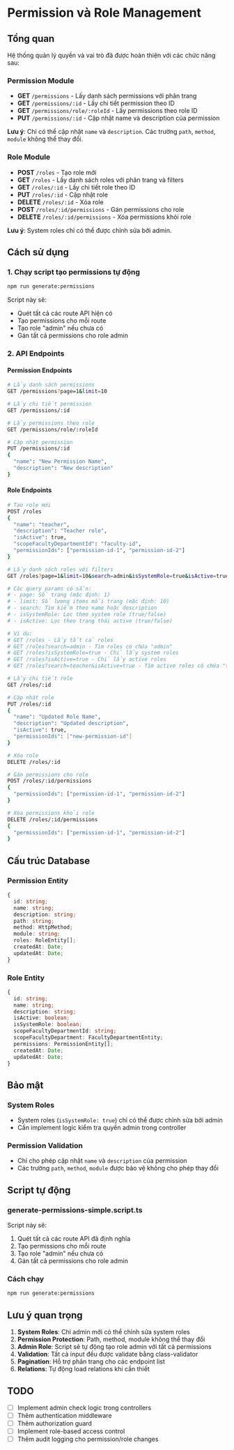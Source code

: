 # Permission và Role Management

## Tổng quan

Hệ thống quản lý quyền và vai trò đã được hoàn thiện với các chức năng sau:

### Permission Module

- **GET** `/permissions` - Lấy danh sách permissions với phân trang
- **GET** `/permissions/:id` - Lấy chi tiết permission theo ID
- **GET** `/permissions/role/:roleId` - Lấy permissions theo role ID
- **PUT** `/permissions/:id` - Cập nhật name và description của permission

**Lưu ý**: Chỉ có thể cập nhật `name` và `description`. Các trường `path`, `method`, `module` không thể thay đổi.

### Role Module

- **POST** `/roles` - Tạo role mới
- **GET** `/roles` - Lấy danh sách roles với phân trang và filters
- **GET** `/roles/:id` - Lấy chi tiết role theo ID
- **PUT** `/roles/:id` - Cập nhật role
- **DELETE** `/roles/:id` - Xóa role
- **POST** `/roles/:id/permissions` - Gán permissions cho role
- **DELETE** `/roles/:id/permissions` - Xóa permissions khỏi role

**Lưu ý**: System roles chỉ có thể được chỉnh sửa bởi admin.

## Cách sử dụng

### 1. Chạy script tạo permissions tự động

```bash
npm run generate:permissions
```

Script này sẽ:

- Quét tất cả các route API hiện có
- Tạo permissions cho mỗi route
- Tạo role "admin" nếu chưa có
- Gán tất cả permissions cho role admin

### 2. API Endpoints

#### Permission Endpoints

```bash
# Lấy danh sách permissions
GET /permissions?page=1&limit=10

# Lấy chi tiết permission
GET /permissions/:id

# Lấy permissions theo role
GET /permissions/role/:roleId

# Cập nhật permission
PUT /permissions/:id
{
  "name": "New Permission Name",
  "description": "New description"
}
```

#### Role Endpoints

```bash
# Tạo role mới
POST /roles
{
  "name": "teacher",
  "description": "Teacher role",
  "isActive": true,
  "scopeFacultyDepartmentId": "faculty-id",
  "permissionIds": ["permission-id-1", "permission-id-2"]
}

# Lấy danh sách roles với filters
GET /roles?page=1&limit=10&search=admin&isSystemRole=true&isActive=true

# Các query params có sẵn:
# - page: Số trang (mặc định: 1)
# - limit: Số lượng items mỗi trang (mặc định: 10)
# - search: Tìm kiếm theo name hoặc description
# - isSystemRole: Lọc theo system role (true/false)
# - isActive: Lọc theo trạng thái active (true/false)

# Ví dụ:
# GET /roles - Lấy tất cả roles
# GET /roles?search=admin - Tìm roles có chứa "admin"
# GET /roles?isSystemRole=true - Chỉ lấy system roles
# GET /roles?isActive=true - Chỉ lấy active roles
# GET /roles?search=teacher&isActive=true - Tìm active roles có chứa "teacher"

# Lấy chi tiết role
GET /roles/:id

# Cập nhật role
PUT /roles/:id
{
  "name": "Updated Role Name",
  "description": "Updated description",
  "isActive": true,
  "permissionIds": ["new-permission-id"]
}

# Xóa role
DELETE /roles/:id

# Gán permissions cho role
POST /roles/:id/permissions
{
  "permissionIds": ["permission-id-1", "permission-id-2"]
}

# Xóa permissions khỏi role
DELETE /roles/:id/permissions
{
  "permissionIds": ["permission-id-1", "permission-id-2"]
}
```

## Cấu trúc Database

### Permission Entity

```typescript
{
  id: string;
  name: string;
  description: string;
  path: string;
  method: HttpMethod;
  module: string;
  roles: RoleEntity[];
  createdAt: Date;
  updatedAt: Date;
}
```

### Role Entity

```typescript
{
  id: string;
  name: string;
  description: string;
  isActive: boolean;
  isSystemRole: boolean;
  scopeFacultyDepartmentId: string;
  scopeFacultyDepartment: FacultyDepartmentEntity;
  permissions: PermissionEntity[];
  createdAt: Date;
  updatedAt: Date;
}
```

## Bảo mật

### System Roles

- System roles (`isSystemRole: true`) chỉ có thể được chỉnh sửa bởi admin
- Cần implement logic kiểm tra quyền admin trong controller

### Permission Validation

- Chỉ cho phép cập nhật `name` và `description` của permission
- Các trường `path`, `method`, `module` được bảo vệ không cho phép thay đổi

## Script tự động

### generate-permissions-simple.script.ts

Script này sẽ:

1. Quét tất cả các route API đã định nghĩa
2. Tạo permissions cho mỗi route
3. Tạo role "admin" nếu chưa có
4. Gán tất cả permissions cho role admin

### Cách chạy

```bash
npm run generate:permissions
```

## Lưu ý quan trọng

1. **System Roles**: Chỉ admin mới có thể chỉnh sửa system roles
2. **Permission Protection**: Path, method, module không thể thay đổi
3. **Admin Role**: Script sẽ tự động tạo role admin với tất cả permissions
4. **Validation**: Tất cả input đều được validate bằng class-validator
5. **Pagination**: Hỗ trợ phân trang cho các endpoint list
6. **Relations**: Tự động load relations khi cần thiết

## TODO

- [ ] Implement admin check logic trong controllers
- [ ] Thêm authentication middleware
- [ ] Thêm authorization guard
- [ ] Implement role-based access control
- [ ] Thêm audit logging cho permission/role changes
